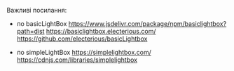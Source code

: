 Важливі посилання:
 - по basicLightBox
 https://www.jsdelivr.com/package/npm/basiclightbox?path=dist
 https://basiclightbox.electerious.com/
 https://github.com/electerious/basicLightbox
 
 - по simpleLightBox
 https://simplelightbox.com/
 https://cdnjs.com/libraries/simplelightbox